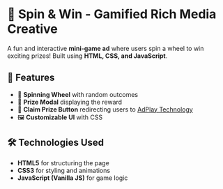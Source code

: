 # 🎡 Spin & Win - Gamified Rich Media Creative

A fun and interactive **mini-game ad** where users spin a wheel to win exciting prizes! Built using **HTML, CSS, and JavaScript**.

## 🚀 Features

- 🎯 **Spinning Wheel** with random outcomes
- 🎁 **Prize Modal** displaying the reward
- 🔗 **Claim Prize Button** redirecting users to [AdPlay Technology](https://adplaytechnology.com)
- 🖼️ **Customizable UI** with CSS

## 🛠️ Technologies Used

- **HTML5** for structuring the page
- **CSS3** for styling and animations
- **JavaScript (Vanilla JS)** for game logic